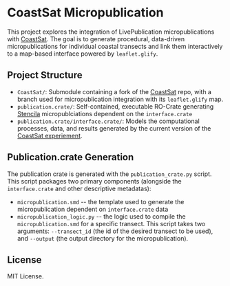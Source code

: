 # CoastSat Micropublication

This project explores the integration of LivePublication micropublications with [CoastSat](https://github.com/UoA-eResearch/CoastSat). The goal is to generate procedural, data-driven micropublications for individual coastal transects and link them interactively to a map-based interface powered by `leaflet.glify`.

## Project Structure

- `CoastSat/`: Submodule containing a fork of the [CoastSat](https://github.com/UoA-eResearch/CoastSat) repo, with a branch used for micropublication integration with its `leaflet.glify` map.
- `publication.crate/`: Self-contained, executable RO-Crate generating [Stencila](https://stenci.la/) micropublciations dependent on the  `interface.crate`
- `publication.crate/interface.crate/`: Models the computational processes, data, and results generated by the current version of the [CoastSat experiement](https://github.com/UoA-eResearch/CoastSat).

## Publication.crate Generation

The publication crate is generated with the `publication_crate.py` script. This script packages two primary components (alongside the `interface.crate` and other descriptive metadatas):

- `micropublication.smd` -- the template used to generate the micropublication dependent on `interface.crate` data
- `micropublication_logic.py` -- the logic used to compile the `micropublication.smd` for a specific transect. This script takes two arguments: `--transect_id` (the id of the desired transect to be used), and `--output` (the output directory for the micropublication).

## License

MIT License.
